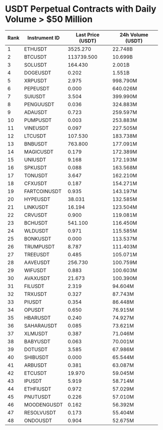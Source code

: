 # USDT Perpetual Contracts with Daily Volume > $50 Million

| Rank | Instrument ID | Last Price (USDT) | 24h Volume (USDT) |
|------|---------------|-------------------|-------------------|
| 1 | ETHUSDT | 3525.270 | 22.748B |
| 2 | BTCUSDT | 113739.500 | 10.699B |
| 3 | SOLUSDT | 164.430 | 2.001B |
| 4 | DOGEUSDT | 0.202 | 1.551B |
| 5 | XRPUSDT | 2.975 | 998.790M |
| 6 | PEPEUSDT | 0.000 | 640.026M |
| 7 | SUIUSDT | 3.504 | 399.990M |
| 8 | PENGUUSDT | 0.036 | 324.883M |
| 9 | ADAUSDT | 0.723 | 259.597M |
| 10 | PUMPUSDT | 0.003 | 253.883M |
| 11 | VINEUSDT | 0.097 | 227.505M |
| 12 | LTCUSDT | 107.530 | 183.738M |
| 13 | BNBUSDT | 763.800 | 177.091M |
| 14 | MAGICUSDT | 0.179 | 172.389M |
| 15 | UNIUSDT | 9.168 | 172.193M |
| 16 | SPKUSDT | 0.088 | 163.568M |
| 17 | TONUSDT | 3.647 | 162.210M |
| 18 | CFXUSDT | 0.187 | 154.271M |
| 19 | FARTCOINUSDT | 0.935 | 143.197M |
| 20 | HYPEUSDT | 38.031 | 132.585M |
| 21 | LINKUSDT | 16.194 | 123.504M |
| 22 | CRVUSDT | 0.900 | 119.081M |
| 23 | BCHUSDT | 541.100 | 116.450M |
| 24 | WLDUSDT | 0.971 | 115.585M |
| 25 | BONKUSDT | 0.000 | 113.537M |
| 26 | TRUMPUSDT | 8.787 | 111.403M |
| 27 | TREEUSDT | 0.485 | 105.071M |
| 28 | AAVEUSDT | 256.730 | 100.759M |
| 29 | WIFUSDT | 0.883 | 100.603M |
| 30 | AVAXUSDT | 21.673 | 100.390M |
| 31 | FILUSDT | 2.319 | 94.604M |
| 32 | TRXUSDT | 0.327 | 87.743M |
| 33 | PIUSDT | 0.354 | 86.448M |
| 34 | OPUSDT | 0.650 | 76.915M |
| 35 | HBARUSDT | 0.240 | 74.927M |
| 36 | SAHARAUSDT | 0.085 | 73.621M |
| 37 | XLMUSDT | 0.387 | 71.046M |
| 38 | BABYUSDT | 0.063 | 70.001M |
| 39 | DOTUSDT | 3.585 | 67.986M |
| 40 | SHIBUSDT | 0.000 | 65.544M |
| 41 | ARBUSDT | 0.381 | 63.087M |
| 42 | ETCUSDT | 19.970 | 59.045M |
| 43 | IPUSDT | 5.919 | 58.714M |
| 44 | ETHFIUSDT | 0.972 | 57.029M |
| 45 | PNUTUSDT | 0.226 | 57.010M |
| 46 | MOODENGUSDT | 0.162 | 56.392M |
| 47 | RESOLVUSDT | 0.173 | 55.404M |
| 48 | ONDOUSDT | 0.904 | 52.675M |
